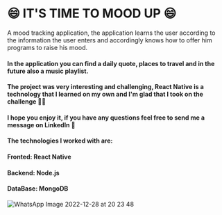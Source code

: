 <h1> 😄 IT'S TIME TO MOOD UP 😄 </h1>
<h>A mood tracking application, the application learns the user according to the information the user enters and accordingly knows how to offer him programs to raise his mood.</h>
<h4>In the application you can find a daily quote, places to travel and in the future also a music playlist.</h4>

<h4>The project was very interesting and challenging, React Native is a technology that I learned on my own and I'm glad that I took on the challenge 💪🏽<h4>
<h4>I hope you enjoy it, if you have any questions feel free to send me a message on LinkedIn 🤗<h4>

<h4>The technologies I worked with are:</h4>
<h4>Fronted: React Native</h4>
<h4>Backend: Node.js</h4>
<h4>DataBase: MongoDB</h4>
  
![WhatsApp Image 2022-12-28 at 20 23 48](https://user-images.githubusercontent.com/102303465/209856789-21e5a32d-08e8-4aca-9052-bb59c9b53389.jpeg)
